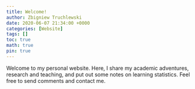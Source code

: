 ```yaml
---
title: Welcome!
author: Zbigniew Truchlewski
date: 2020-06-07 21:34:00 +0000
categories: [Website]
tags: []
toc: true
math: true
pin: true
---
```


Welcome to my personal website. Here, I share my academic adventures, research and teaching, and put out some notes on learning statistics. Feel free to send comments and contact me. 